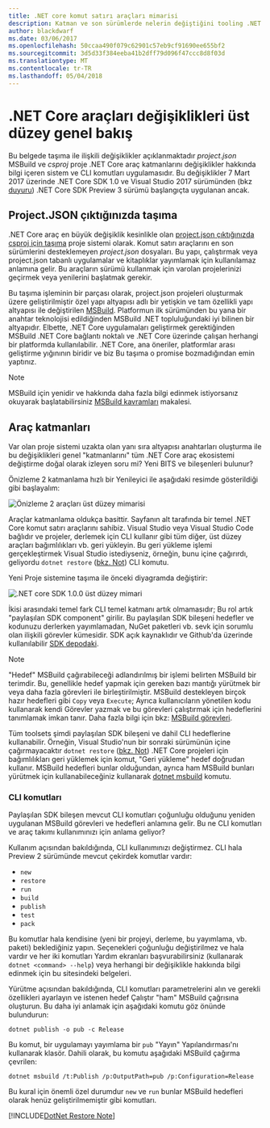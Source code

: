 ```yaml
---
title: .NET core komut satırı araçları mimarisi
description: Katman ve son sürümlerde nelerin değiştiğini tooling .NET Core hakkında bilgi edinin.
author: blackdwarf
ms.date: 03/06/2017
ms.openlocfilehash: 50ccaa490f079c62901c57eb9cf91690ee655bf2
ms.sourcegitcommit: 3d5d33f384eeba41b2dff79d096f47ccc8d8f03d
ms.translationtype: MT
ms.contentlocale: tr-TR
ms.lasthandoff: 05/04/2018
---
```

# <a name="high-level-overview-of-changes-in-the-net-core-tools"></a>.NET Core araçları değişiklikleri üst düzey genel bakış

Bu belgede taşıma ile ilişkili değişiklikler açıklanmaktadır *project.json* MSBuild ve *csproj* proje .NET Core araç katmanlarını değişiklikler hakkında bilgi içeren sistem ve CLI komutları uygulamasıdır. Bu değişiklikler 7 Mart 2017 üzerinde .NET Core SDK 1.0 ve Visual Studio 2017 sürümünden (bkz [duyuru](https://blogs.msdn.microsoft.com/dotnet/2017/03/07/announcing-net-core-tools-1-0/)) .NET Core SDK Preview 3 sürümü başlangıçta uygulanan ancak.

## <a name="moving-away-from-projectjson"></a>Project.JSON çıktığınızda taşıma
.NET Core araç en büyük değişiklik kesinlikle olan [project.json çıktığınızda csproj için taşıma](https://blogs.msdn.microsoft.com/dotnet/2016/05/23/changes-to-project-json/) proje sistemi olarak. Komut satırı araçlarını en son sürümlerini desteklemeyen *project.json* dosyaları. Bu yapı, çalıştırmak veya project.json tabanlı uygulamalar ve kitaplıklar yayımlamak için kullanılamaz anlamına gelir. Bu araçların sürümü kullanmak için varolan projelerinizi geçirmek veya yenilerini başlatmak gerekir. 

Bu taşıma işleminin bir parçası olarak, project.json projeleri oluşturmak üzere geliştirilmiştir özel yapı altyapısı adlı bir yetişkin ve tam özellikli yapı altyapısı ile değiştirilen [MSBuild](https://github.com/Microsoft/msbuild). Platformun ilk sürümünden bu yana bir anahtar teknolojisi edildiğinden MSBuild .NET topluluğundaki iyi bilinen bir altyapıdır. Elbette, .NET Core uygulamaları geliştirmek gerektiğinden MSBuild .NET Core bağlantı noktalı ve .NET Core üzerinde çalışan herhangi bir platformda kullanılabilir. .NET Core, ana öneriler, platformlar arası geliştirme yığınının biridir ve biz Bu taşıma o promise bozmadığından emin yaptınız.

> [!NOTE]
> MSBuild için yenidir ve hakkında daha fazla bilgi edinmek istiyorsanız okuyarak başlatabilirsiniz [MSBuild kavramları](/visualstudio/msbuild/msbuild-concepts) makalesi. 

## <a name="the-tooling-layers"></a>Araç katmanları
Var olan proje sistemi uzakta olan yanı sıra altyapısı anahtarları oluşturma ile bu değişiklikleri genel "katmanlarını" tüm .NET Core araç ekosistemi değiştirme doğal olarak izleyen soru mi? Yeni BITS ve bileşenleri bulunur?

Önizleme 2 katmanlama hızlı bir Yenileyici ile aşağıdaki resimde gösterildiği gibi başlayalım:

![Önizleme 2 araçları üst düzey mimarisi](media/cli-msbuild-architecture/p2-arch.png)

Araçlar katmanlama oldukça basittir. Sayfanın alt tarafında bir temel .NET Core komut satırı araçlarını sahibiz. Visual Studio veya Visual Studio Code bağlıdır ve projeler, derlemek için CLI kullanır gibi tüm diğer, üst düzey araçları bağımlılıkları vb. geri yükleyin. Bu geri yükleme işlemi gerçekleştirmek Visual Studio istediyseniz, örneğin, bunu içine çağırırdı, geliyordu `dotnet restore` ([bkz. Not](#dotnet-restore-note)) CLI komutu. 

Yeni Proje sistemine taşıma ile önceki diyagramda değiştirir: 

![.NET core SDK 1.0.0 üst düzey mimari](media/cli-msbuild-architecture/p3-arch.png)

İkisi arasındaki temel fark CLI temel katmanı artık olmamasıdır; Bu rol artık "paylaşılan SDK component" girilir. Bu paylaşılan SDK bileşeni hedefler ve kodunuzu derlerken yayımlamadan, NuGet paketleri vb. sevk için sorumlu olan ilişkili görevler kümesidir. SDK açık kaynaklıdır ve Github'da üzerinde kullanılabilir [SDK depodaki](https://github.com/dotnet/sdk). 

> [!NOTE]
> "Hedef" MSBuild çağırabileceği adlandırılmış bir işlemi belirten MSBuild bir terimdir. Bu, genellikle hedef yapmak için gereken bazı mantığı yürütmek bir veya daha fazla görevleri ile birleştirilmiştir. MSBuild destekleyen birçok hazır hedefleri gibi `Copy` veya `Execute`; Ayrıca kullanıcıların yönetilen kodu kullanarak kendi Görevler yazmak ve bu görevleri çalıştırmak için hedeflerini tanımlamak imkan tanır. Daha fazla bilgi için bkz: [MSBuild görevleri](/visualstudio/msbuild/msbuild-tasks). 

Tüm toolsets şimdi paylaşılan SDK bileşeni ve dahil CLI hedeflerine kullanabilir. Örneğin, Visual Studio'nun bir sonraki sürümünün içine çağırmayacaktır `dotnet restore` ([bkz. Not](#dotnet-restore-note)) .NET Core projeleri için bağımlılıkları geri yüklemek için komut, "Geri yükleme" hedef doğrudan kullanır. MSBuild hedefleri bunlar olduğundan, ayrıca ham MSBuild bunları yürütmek için kullanabileceğiniz kullanarak [dotnet msbuild](dotnet-msbuild.md) komutu. 

### <a name="cli-commands"></a>CLI komutları
Paylaşılan SDK bileşen mevcut CLI komutları çoğunluğu olduğunu yeniden uygulanan MSBuild görevleri ve hedefleri anlamına gelir. Bu ne CLI komutları ve araç takımı kullanımınızı için anlama geliyor? 

Kullanım açısından bakıldığında, CLI kullanımınızı değiştirmez. CLI hala Preview 2 sürümünde mevcut çekirdek komutlar vardır:

* `new`
* `restore`
* `run` 
* `build`
* `publish`
* `test`
* `pack` 

Bu komutlar hala kendisine (yeni bir projeyi, derleme, bu yayımlama, vb. paketi) beklediğiniz yapın. Seçenekleri çoğunluğu değiştirilmez ve hala vardır ve her iki komutları Yardım ekranları başvurabilirsiniz (kullanarak `dotnet <command> --help`) veya herhangi bir değişiklikle hakkında bilgi edinmek için bu sitesindeki belgeleri. 

Yürütme açısından bakıldığında, CLI komutları parametrelerini alın ve gerekli özellikleri ayarlayın ve istenen hedef Çalıştır "ham" MSBuild çağrısına oluşturun. Bu daha iyi anlamak için aşağıdaki komutu göz önünde bulundurun: 

   `dotnet publish -o pub -c Release`
    
Bu komut, bir uygulamayı yayımlama bir `pub` "Yayın" Yapılandırması'nı kullanarak klasör. Dahili olarak, bu komutu aşağıdaki MSBuild çağırma çevrilen: 

   `dotnet msbuild /t:Publish /p:OutputPath=pub /p:Configuration=Release`

Bu kural için önemli özel durumdur `new` ve `run` bunlar MSBuild hedefleri olarak henüz geliştirilmemiştir gibi komutları.

<a name="dotnet-restore-note"></a> [!INCLUDE[DotNet Restore Note](~/includes/dotnet-restore-note.md)]